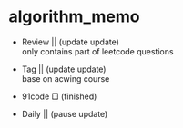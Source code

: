 # algorithm_memo

- Review || (update update)    
only contains part of leetcode questions  

- Tag  || (update update)     
base on acwing course   

- 91code □ (finished)

- Daily || (pause update) 


